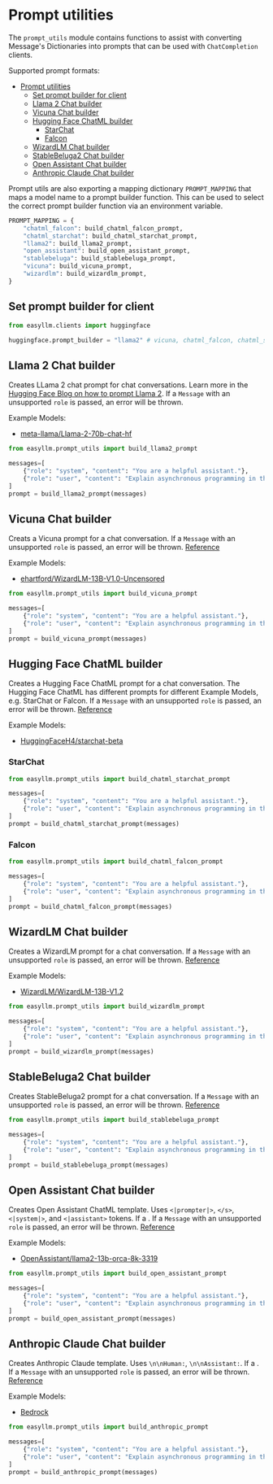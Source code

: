 # Prompt utilities

The `prompt_utils`  module contains functions to assist with converting Message's Dictionaries into prompts that can be used with `ChatCompletion` clients. 

Supported prompt formats:

- [Prompt utilities](#prompt-utilities)
  - [Set prompt builder for client](#set-prompt-builder-for-client)
  - [Llama 2 Chat builder](#llama-2-chat-builder)
  - [Vicuna Chat builder](#vicuna-chat-builder)
  - [Hugging Face ChatML builder](#hugging-face-chatml-builder)
    - [StarChat](#starchat)
    - [Falcon](#falcon)
  - [WizardLM Chat builder](#wizardlm-chat-builder)
  - [StableBeluga2 Chat builder](#stablebeluga2-chat-builder)
  - [Open Assistant Chat builder](#open-assistant-chat-builder)
  - [Anthropic Claude Chat builder](#anthropic-claude-chat-builder)

Prompt utils are also exporting a mapping dictionary `PROMPT_MAPPING` that maps a model name to a prompt builder function. This can be used to select the correct prompt builder function via an environment variable. 

```python
PROMPT_MAPPING = {
    "chatml_falcon": build_chatml_falcon_prompt,
    "chatml_starchat": build_chatml_starchat_prompt,
    "llama2": build_llama2_prompt,
    "open_assistant": build_open_assistant_prompt,
    "stablebeluga": build_stablebeluga_prompt,
    "vicuna": build_vicuna_prompt,
    "wizardlm": build_wizardlm_prompt,
}
```

## Set prompt builder for client

```python
from easyllm.clients import huggingface

huggingface.prompt_builder = "llama2" # vicuna, chatml_falcon, chatml_starchat, wizardlm, stablebeluga, open_assistant
```

## Llama 2 Chat builder 

Creates LLama 2 chat prompt for chat conversations. Learn more in the [Hugging Face Blog on how to prompt Llama 2](https://huggingface.co/blog/llama2#how-to-prompt-llama-2). If a `Message` with an unsupported `role` is passed, an error will be thrown.

Example Models: 

* [meta-llama/Llama-2-70b-chat-hf](https://huggingface.co/meta-llama/Llama-2-70b-chat-hf)

```python
from easyllm.prompt_utils import build_llama2_prompt

messages=[
    {"role": "system", "content": "You are a helpful assistant."},
    {"role": "user", "content": "Explain asynchronous programming in the style of the pirate Blackbeard."},
]
prompt = build_llama2_prompt(messages)
```


## Vicuna Chat builder 

Creats a Vicuna prompt for a chat conversation. If a `Message` with an unsupported `role` is passed, an error will be thrown. [Reference](https://github.com/lm-sys/FastChat/blob/main/docs/vicuna_weights_version.md#prompt-template)

Example Models: 

* [ehartford/WizardLM-13B-V1.0-Uncensored](https://huggingface.co/ehartford/WizardLM-13B-V1.0-Uncensored)


```python
from easyllm.prompt_utils import build_vicuna_prompt

messages=[
    {"role": "system", "content": "You are a helpful assistant."},
    {"role": "user", "content": "Explain asynchronous programming in the style of the pirate Blackbeard."},
]
prompt = build_vicuna_prompt(messages)
```

## Hugging Face ChatML builder 

Creates a Hugging Face ChatML prompt for a chat conversation. The Hugging Face ChatML has different prompts for different Example Models, e.g. StarChat or Falcon. If a `Message` with an unsupported `role` is passed, an error will be thrown. [Reference](https://huggingface.co/HuggingFaceH4/starchat-beta)

Example Models: 
* [HuggingFaceH4/starchat-beta](https://huggingface.co/HuggingFaceH4/starchat-beta)

### StarChat

```python
from easyllm.prompt_utils import build_chatml_starchat_prompt

messages=[
    {"role": "system", "content": "You are a helpful assistant."},
    {"role": "user", "content": "Explain asynchronous programming in the style of the pirate Blackbeard."},
]
prompt = build_chatml_starchat_prompt(messages)
```

### Falcon

```python
from easyllm.prompt_utils import build_chatml_falcon_prompt

messages=[
    {"role": "system", "content": "You are a helpful assistant."},
    {"role": "user", "content": "Explain asynchronous programming in the style of the pirate Blackbeard."},
]
prompt = build_chatml_falcon_prompt(messages)
```

## WizardLM Chat builder 

Creates a WizardLM prompt for a chat conversation. If a `Message` with an unsupported `role` is passed, an error will be thrown. [Reference](https://github.com/nlpxucan/WizardLM/blob/main/WizardLM/src/infer_wizardlm13b.py#L79)

Example Models:

* [WizardLM/WizardLM-13B-V1.2](https://huggingface.co/WizardLM/WizardLM-13B-V1.2)

```python
from easyllm.prompt_utils import build_wizardlm_prompt

messages=[
    {"role": "system", "content": "You are a helpful assistant."},
    {"role": "user", "content": "Explain asynchronous programming in the style of the pirate Blackbeard."},
]
prompt = build_wizardlm_prompt(messages)
```

## StableBeluga2 Chat builder 

Creates StableBeluga2 prompt for a chat conversation. If a `Message` with an unsupported `role` is passed, an error will be thrown. [Reference](https://huggingface.co/stabilityai/StableBeluga2)

```python
from easyllm.prompt_utils import build_stablebeluga_prompt

messages=[
    {"role": "system", "content": "You are a helpful assistant."},
    {"role": "user", "content": "Explain asynchronous programming in the style of the pirate Blackbeard."},
]
prompt = build_stablebeluga_prompt(messages)
```

## Open Assistant Chat builder 

Creates Open Assistant ChatML template. Uses `<|prompter|>`, `</s>`, `<|system|>`, and `<|assistant>` tokens. If a . If a `Message` with an unsupported `role` is passed, an error will be thrown. [Reference](https://huggingface.co/OpenAssistant/llama2-13b-orca-8k-33192)

Example Models:

* [OpenAssistant/llama2-13b-orca-8k-3319](https://huggingface.co/OpenAssistant/llama2-13b-orca-8k-33192)

```python
from easyllm.prompt_utils import build_open_assistant_prompt

messages=[
    {"role": "system", "content": "You are a helpful assistant."},
    {"role": "user", "content": "Explain asynchronous programming in the style of the pirate Blackbeard."},
]
prompt = build_open_assistant_prompt(messages)
```

## Anthropic Claude Chat builder 

Creates Anthropic Claude template. Uses `\n\nHuman:`, `\n\nAssistant:`. If a . If a `Message` with an unsupported `role` is passed, an error will be thrown. [Reference](https://docs.anthropic.com/claude/docs/introduction-to-prompt-design)

Example Models:

* [Bedrock](https://aws.amazon.com/bedrock/claude/)

```python
from easyllm.prompt_utils import build_anthropic_prompt

messages=[
    {"role": "system", "content": "You are a helpful assistant."},
    {"role": "user", "content": "Explain asynchronous programming in the style of the pirate Blackbeard."},
]
prompt = build_anthropic_prompt(messages)
```

